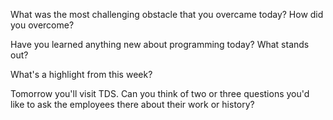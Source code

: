 What was the most challenging obstacle that you overcame today? How did you overcome?

Have you learned anything new about programming today? What stands out?

What's a highlight from this week?

Tomorrow you'll visit TDS. Can you think of two or three questions you'd like to ask the employees there about their work
or history?
